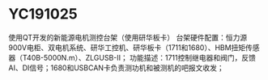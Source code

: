 # YC191025
使用QT开发的新能源电机测控台架（使用研华板卡）
台架硬件配置：恒力源900V电柜、双电机系统、研华工控机、研华板卡（1711和1680）、HBM扭矩传感器（T40B-5000N.m）、ZLGUSB-Ⅱ；
功能描述：1711控制继电器和阀门，反馈AI、DI信号；1680和USBCAN卡负责测功机和被测机的吧报文收发；
